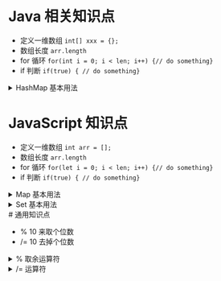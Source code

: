 # Java 相关知识点

- 定义一维数组 `int[] xxx = {};`
- 数组长度 `arr.length`
- for 循环 `for(int i = 0; i < len; i++) {// do something}`
- if 判断 `if(true) { // do something}`
<details>
    <summary>HashMap 基本用法</summary>

```java
//定义哈希表 `Map<Integer, Integer> map = new HashMap<Integer, Integer>();`
//put 方法：用于添加了一个键值对 `map.put(key, value);`
//get 方法：用于获取指定键的值。 `map.get(key)`
//containsKey 方法：用于检查指定键是否存在于 HashMap 中。 `map.containsKey(key)`
//remove 方法：用于删除指定键的键值对。 `map.remove(key)`
```

</details>

# JavaScript 知识点

- 定义一维数组 `int arr = [];`
- 数组长度 `arr.length`
- for 循环 `for(let i = 0; i < len; i++) {// do something}`
- if 判断 `if(true) { // do something}`

<details>
    <summary>Map 基本用法</summary>

```javaScript
//定义 map `let map = new Map();`
//set 方法：用于添加了一个键值对 `map.set(key, value)`
//get 方法：用于获取指定键的值。 `map.get(key)`
//has 方法：用于检查指定键是否存在于 Map 中。 `map.has(key) // 返回bool`
//delete 方法：用于删除指定键的键值对。 `map.delete(key)`
```

</details>
<details>
    <summary>Set 基本用法</summary>

```javaScript
// 向Set添加成员
mySet.add('hello');
mySet.add(42);
mySet.add({ name: 'John' });

// 从Set删除成员
mySet.delete('hello');

// 查询Set成员
console.log(mySet.has(42)); // true
console.log(mySet.has('hello')); // false

// 获取Set成员数量
console.log(mySet.size); // 2
```

</details>
# 通用知识点

- % 10 来取个位数
- /= 10 去掉个位数

<details>
  <summary>% 取余运算符</summary>
    % 运算符用来求一个整数除以另一个整数的余数。例如：
    121 % 10 的结果是 1。
    120 % 10 的结果是 0。
    1234 % 10 的结果是 4。
    1234 % 100 的结果是 34。
</details>
<details>
  <summary>/= 运算符</summary>
    /= 运算符是赋值运算符的一种，用于将一个整数除以另一个整数，并将结果赋值给左边的变量。例如：
    126 /= 10 的结果是 12。
    120 /= 10 的结果是 12。
    1234 /= 10 的结果是 123。
    1234 /= 100 的结果是 12。
</details>
